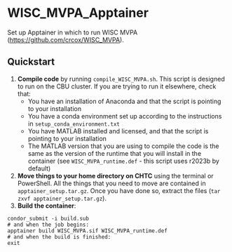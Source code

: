 # WISC_MVPA_Apptainer
Set up Apptainer in which to run WISC MVPA (https://github.com/crcox/WISC_MVPA). 

## Quickstart

1. **Compile code** by running `compile_WISC_MVPA.sh`. This script is designed to run on the CBU cluster. If you are trying to run it elsewhere, check that:
	- You have an installation of Anaconda and that the script is pointing to your installation
	- You have a conda environment set up according to the instructions in `setup_conda_environment.txt`
	- You have MATLAB installed and licensed, and that the script is pointing to your installation
	- The MATLAB version that you are using to compile the code is the same as the version of the runtime that you will install in the container (see `WISC_MVPA_runtime.def` - this script uses r2023b by default)
2. **Move things to your home directory on CHTC** using the terminal or PowerShell. All the things that you need to move are contained in `apptainer_setup.tar.gz`. Once you have done so, extract the files (`tar zxvf apptainer_setup.tar.gz`).
3. **Build the container**:
```
condor_submit -i build.sub
# and when the job begins:
apptainer build WISC_MVPA.sif WISC_MVPA_runtime.def
# and when the build is finished:
exit
```

